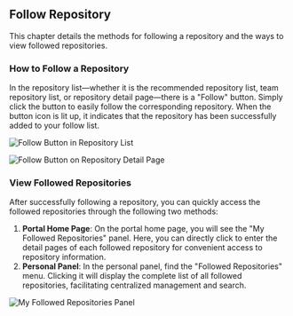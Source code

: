 ## Follow Repository

This chapter details the methods for following a repository and the ways to view followed repositories.

### How to Follow a Repository

In the repository list—whether it is the recommended repository list, team repository list, or repository detail page—there is a "Follow" button. Simply click the button to easily follow the corresponding repository. When the button icon is lit up, it indicates that the repository has been successfully added to your follow list.

![Follow Button in Repository List](/portal/rep-follow.png)

![Follow Button on Repository Detail Page](/portal/rep-follow2.png)

### View Followed Repositories

After successfully following a repository, you can quickly access the followed repositories through the following two methods:

1. **Portal Home Page**: On the portal home page, you will see the "My Followed Repositories" panel. Here, you can directly click to enter the detail pages of each followed repository for convenient access to repository information.
2. **Personal Panel**: In the personal panel, find the "Followed Repositories" menu. Clicking it will display the complete list of all followed repositories, facilitating centralized management and search.

![My Followed Repositories Panel](/portal/rep-follow3.png)
